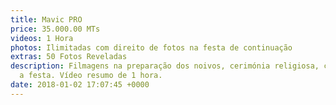 ```yaml
---
title: Mavic PRO
price: 35.000.00 MTs
videos: 1 Hora
photos: Ilimitadas com direito de fotos na festa de continuação
extras: 50 Fotos Reveladas
description: Filmagens na preparação dos noivos, cerimónia religiosa, cartório, inclusive
  a festa. Vídeo resumo de 1 hora.
date: 2018-01-02 17:07:45 +0000
---
```

